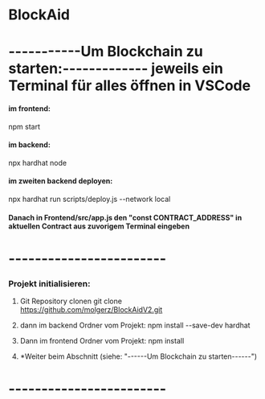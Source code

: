 # BlockAid

# -----------Um Blockchain zu starten:------------- jeweils ein Terminal für alles öffnen in VSCode


#### im frontend: 
npm start
#### im backend: 
npx hardhat node

#### im zweiten backend deployen: 
npx hardhat run scripts/deploy.js --network local

#### Danach in Frontend/src/app.js den "const CONTRACT_ADDRESS" in aktuellen Contract aus zuvorigem Terminal eingeben


# ------------------------


### Projekt initialisieren:

1. Git Repository clonen
git clone https://github.com/molgerz/BlockAidV2.git

2. dann im backend Ordner vom Projekt:
npm install --save-dev hardhat 

3. Dann im frontend Ordner vom Projekt:
npm install

4. *Weiter beim Abschnitt (siehe: "------Um Blockchain zu starten------")


# ------------------------